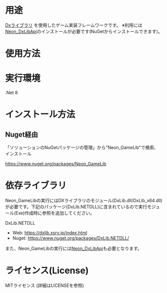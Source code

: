 # 用途

 [Dxライブラリ](https://dxlib.xsrv.jp/index.html) を使用したゲーム実装フレームワークです。
 ※利用には[Neon_DxLibApi](https://github.com/NeonGameBuilder/Neon_DxLibApi)のインストールが必要です(NuGetからインストールできます)。


# 使用方法


# 実行環境

.Net 8

# インストール方法

## Nuget経由

「ソリューションのNuGetパッケージの管理」から"Neon_GameLib"で検索、インストール

https://www.nuget.org/packages/Neon_GameLib

# 依存ライブラリ

Neon_GameLibの実行にはDXライブラリのモジュール(DxLib.dll/DxLib_x64.dll)が必要です。下記のパッケージ(DxLib.NETDLL)に含まれているので実行モジュール(Exe)作成時に参照を追加してください。

DxLib.NETDLL
 - Web: https://dxlib.xsrv.jp/index.html
 - Nuget: https://www.nuget.org/packages/DxLib.NETDLL/

また、Neon_GameLibの実行には[Neon_DxLibApi](https://github.com/NeonGameBuilder/Neon_DxLibApi)も必要となります。

# ライセンス(License)

MITライセンス
(詳細はLICENSEを参照)

